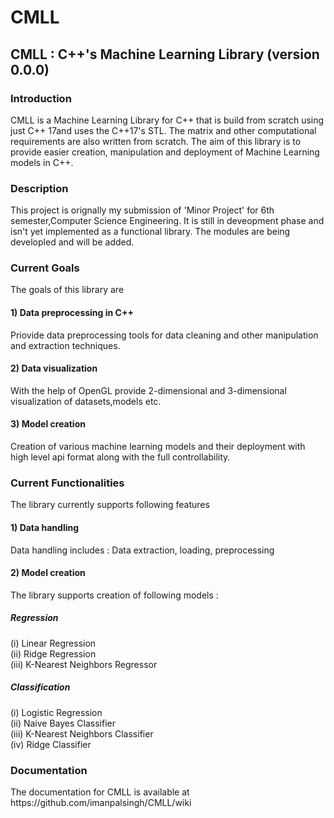 # CMLL
<h2> CMLL : C++'s Machine Learning Library (version 0.0.0) </h2>

<h3> Introduction </h3>
CMLL is a Machine Learning Library for C++ that is build from scratch using just C++ 17and uses the C++17's STL. The matrix and other computational requirements are also written from scratch. The aim of this library is to provide easier creation, manipulation and deployment of Machine Learning models in C++.

<h3> Description </h3> 
This project is orignally my submission of 'Minor Project' for 6th semester,Computer Science Engineering. It is still in deveopment phase and isn't yet implemented as a functional library. The modules are being developled and will be added.

<h3> Current Goals </h3>
The goals of this library are
<h4>1) Data preprocessing in C++ </h4>
Priovide data preprocessing tools for data cleaning and other manipulation and extraction techniques.
<h4>2) Data visualization </h4>
With the help of OpenGL provide 2-dimensional and 3-dimensional visualization of datasets,models etc.
<h4>3) Model creation </h4>
Creation of various machine learning models and their deployment with high level api format along with the full controllability.

<h3> Current Functionalities </h3>
The library currently supports following features
<h4>1) Data handling </h4>
Data handling includes : Data extraction, loading, preprocessing
<h4>2) Model creation </h4>
The library supports creation of following models :
<h5> Regression </h5>
(i) Linear Regression <br> 
(ii) Ridge Regression<br>
(iii) K-Nearest Neighbors Regressor
<h5> Classification </h5>
(i) Logistic Regression<br>
(ii) Naive Bayes Classifier<br>
(iii) K-Nearest Neighbors Classifier<br>
(iv) Ridge Classifier

<h3> Documentation </h3>
The documentation for CMLL is available at https://github.com/imanpalsingh/CMLL/wiki 
<br><br>
